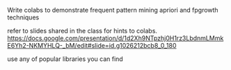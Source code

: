 Write  colabs to demonstrate frequent pattern mining apriori and fpgrowth techniques

 

refer to slides shared in the class for hints to colabs. https://docs.google.com/presentation/d/1d2Xh9NTpzhj0H1rz3LbdnmLMmkE6Yh2-NKMYHLQ-_bM/edit#slide=id.g1026212bcb8_0_180

 

use any of popular libraries you can find 

